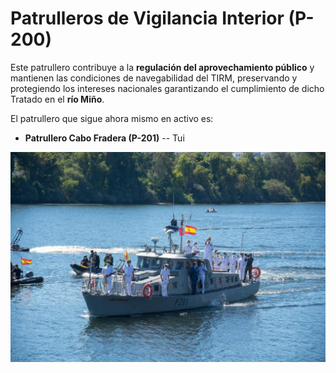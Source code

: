 # Patrulleros de Vigilancia Interior (P-200)
Este patrullero contribuye a la **regulación del aprovechamiento público** y mantienen las condiciones de navegabilidad del TIRM, preservando y protegiendo los intereses nacionales garantizando el cumplimiento de dicho Tratado en el **río Miño**.

El patrullero que sigue ahora mismo en activo es:

- **Patrullero Cabo Fradera (P-201)** -- Tui

<img src="../../img/p-201.jpeg"></img>
